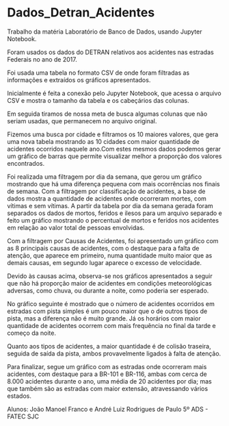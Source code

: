 # Dados_Detran_Acidentes

Trabalho da matéria Laboratório de Banco de Dados, usando Jupyter Notebook.

Foram usados os dados do DETRAN relativos aos acidentes nas estradas Federais no ano de 2017.

Foi usada uma tabela no formato CSV de onde foram filtradas as informações e extraídos os gráficos apresentados. 

Inicialmente é feita a conexão pelo Jupyter Notebook, que acessa o arquivo CSV e mostra o tamanho da tabela e os cabeçários das colunas.

Em seguida tiramos de nossa meta de busca algumas colunas que não seriam usadas, que permanecem no arquivo original.

Fizemos uma busca por cidade e filtramos os 10 maiores valores, que gera uma nova tabela mostrando as 10 cidades com maior quantidade de acidentes ocorridos naquele ano.Com estes mesmos dados podemos gerar um gráfico de barras que permite visualizar melhor a proporção dos valores encontrados.

Foi realizada uma filtragem por dia da semana, que gerou um gráfico mostrando que há uma diferença pequena com mais ocorrências nos finais de semana. Com a filtragem por classificação de acidentes, a base de dados mostra a quantidade de acidentes onde ocorreram mortes, com vítimas e sem vítimas. A partir da tabela por dia da semana gerada foram separados os dados de mortos, feridos e ilesos para um arquivo separado e feito um gráfico mostrando o percentual de mortos e feridos nos acidentes em relação ao valor total de pessoas envolvidas.

Com a filtragem por Causas de Acidentes, foi apresentado um gráfico com as 8 principais causas de acidentes, com o destaque para a falta de atenção, que aparece em primeiro, numa quantidade muito maior que as demais causas, em segundo lugar aparece o excesso de velocidade.

Devido às causas acima, observa-se nos gráficos apresentados a seguir que não há proporção maior de acidentes em condições meteorológicas adversas, como chuva, ou durante a noite, como poderia ser esperado.

No gráfico seguinte é mostrado que o número de acidentes ocorridos em estradas com pista simples é um pouco maior que o de outros tipos de pista, mas a diferença não é muito grande. Já os horários com maior quantidade de acidentes ocorrem com mais frequência no final da tarde e começo da noite. 

Quanto aos tipos de acidentes, a maior quantidade é de colisão traseira, seguida de saída da pista, ambos provavelmente ligados à falta de atenção.

Para finalizar, segue um gráfico com as estradas onde ocorreram mais acidentes, com destaque para a BR-101 e BR-116, ambas com cerca de 8.000 acidentes durante o ano, uma média de 20 acidentes por dia; mas que também são as estradas com maior extensão, atravessando vários estados.

Alunos: João Manoel Franco e André Luiz Rodrigues de Paulo
5º ADS - FATEC SJC
